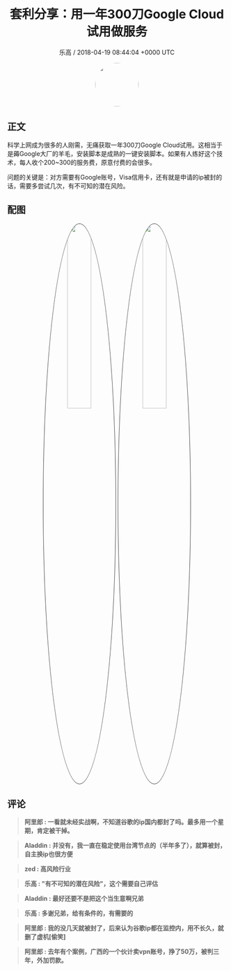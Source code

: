 <h1 align="center">套利分享：用一年300刀Google Cloud试用做服务</h1>
<p align="center">
    <a>乐高 / 2018-04-19 08:44:04 &#43;0000 UTC</a>
</p>

<div align="center">
    <img src="https://images.zsxq.com/FiFPQJzppZwDdxvU5LbxikGtbhON?e=1590940799&amp;token=kIxbL07-8jAj8w1n4s9zv64FuZZNEATmlU_Vm6zD:nrQQyliCVXlDp2tpQdz80cfV89E=" width="100" height="100" style="border:1px solid;border-radius:50%; color:#ffffff"/>
</div>

## 正文

<div>
  科学上网成为很多的人刚需，无痛获取一年300刀Google Cloud试用。这相当于是薅Google大厂的羊毛，安装脚本是成熟的一键安装脚本。如果有人练好这个技术，每人收个200~300的服务费，原意付费的会很多。

问题的关键是：对方需要有Google账号，Visa信用卡，还有就是申请的ip被封的话，需要多尝试几次，有不可知的潜在风险。
</div>

## 配图
<div class="image" align="center">

<img src="https://images.zsxq.com/Fhe3RUQ2oQztRzhshLpN-t86_u9t?e=1590940799&amp;token=kIxbL07-8jAj8w1n4s9zv64FuZZNEATmlU_Vm6zD:SqmWo7quEWLNdLFZ-mLr41tYXdI=" width="33%" height="33%" style="border:1px solid;border-radius:50%; color:#3c3f41"/>

<img src="https://images.zsxq.com/FhJDv8bAsJzQZSuUUAKof2hFGpXC?e=1590940799&amp;token=kIxbL07-8jAj8w1n4s9zv64FuZZNEATmlU_Vm6zD:OWYq_pzeDEKZH7SDbLNhwyBkeL4=" width="33%" height="33%" style="border:1px solid;border-radius:50%; color:#3c3f41"/>

</div>

## 评论

<div align="left">
<div>

<blockquote >
<span> <strong>阿里郎 : 一看就未经实战啊，不知道谷歌的ip国内都封了吗。最多用一个星期，肯定被干掉。 </strong></span>
</blockquote>

<blockquote >
<span> <strong>Aladdin : 并没有，我一直在稳定使用台湾节点的（半年多了），就算被封，自主换ip也很方便 </strong></span>
</blockquote>

<blockquote >
<span> <strong>zed : 高风险行业 </strong></span>
</blockquote>

<blockquote >
<span> <strong>乐高 : &#34;有不可知的潜在风险&#34;，这个需要自己评估 </strong></span>
</blockquote>

<blockquote >
<span> <strong>Aladdin : 最好还要不是把这个当生意啊兄弟 </strong></span>
</blockquote>

<blockquote >
<span> <strong>乐高 : 多谢兄弟，给有条件的，有需要的 </strong></span>
</blockquote>

<blockquote >
<span> <strong>阿里郎 : 我的没几天就被封了，后来认为谷歌ip都在监控内，用不长久，就删了虚机[偷笑] </strong></span>
</blockquote>

<blockquote >
<span> <strong>阿里郎 : 去年有个案例，广西的一个伙计卖vpn账号，挣了50万，被判三年，外加罚款。 </strong></span>
</blockquote>

</div>
</div>